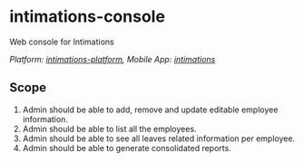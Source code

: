 # intimations-console
Web console for Intimations

*Platform: [intimations-platform](https://github.com/codingkapoor/intimations-platform), Mobile App: [intimations](https://github.com/codingkapoor/intimations)*

## Scope
1. Admin should be able to add, remove and update editable employee information.
2. Admin should be able to list all the employees.
3. Admin should be able to see all leaves related information per employee.
4. Admin should be able to generate consolidated reports.
